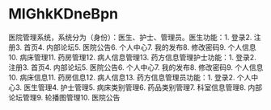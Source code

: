 # MIGhkKDneBpn
医院管理系统，系统分为（身份）：医生、护士、管理员。医生功能：1. 登录2. 注册3. 首页4. 内部论坛5. 医院公告6. 个人中心7. 我的发布8. 修改密码9. 个人信息10. 病床管理11. 药房管理12. 病人信息管理13. 药方信息管理护士功能：1. 登录2. 注册3. 首页4. 内部论坛5. 医院公告6. 个人中心7. 我的发布8. 修改密码9. 个人信息10. 病床信息11. 药房信息12. 病人信息13. 药方信息管理员功能：1. 登录2. 个人中心3. 医生管理4. 护士管理5. 病床类别管理6. 药品类别管理7. 科室信息管理8. 内部论坛管理9. 轮播图管理10. 医院公告 
